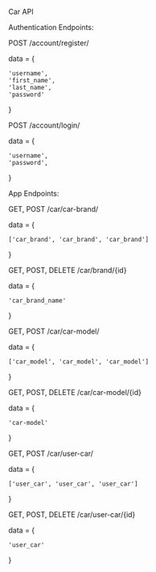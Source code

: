 Car API

Authentication Endpoints:

POST /account/register/


data = {

    'username',
    'first_name',
    'last_name',
    'password'

}

POST /account/login/

data = {

    'username',
    'password',

}

App Endpoints:

GET, POST /car/car-brand/

data = {

    ['car_brand', 'car_brand', 'car_brand']

}

GET, POST, DELETE /car/brand/{id}

data = {

    'car_brand_name'

}

GET, POST /car/car-model/

data = {

    ['car_model', 'car_model', 'car_model']

}

GET, POST, DELETE /car/car-model/{id}

data = {

    'car-model'

}

GET, POST /car/user-car/

data = {

    ['user_car', 'user_car', 'user_car']

}

GET, POST, DELETE /car/user-car/{id}

data = {

    'user_car'

}